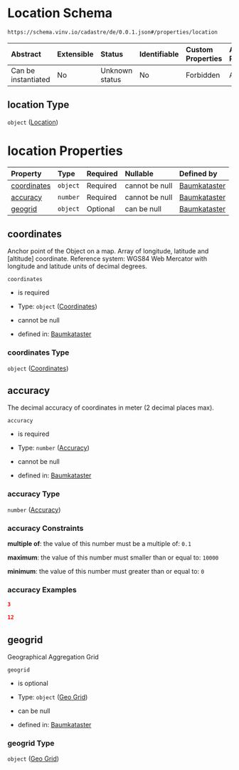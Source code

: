 # Location Schema

```txt
https://schema.vinv.io/cadastre/de/0.0.1.json#/properties/location
```



| Abstract            | Extensible | Status         | Identifiable | Custom Properties | Additional Properties | Access Restrictions | Defined In                                                                                                                 |
| :------------------ | :--------- | :------------- | :----------- | :---------------- | :-------------------- | :------------------ | :------------------------------------------------------------------------------------------------------------------------- |
| Can be instantiated | No         | Unknown status | No           | Forbidden         | Allowed               | none                | [dereferenced.doc.json\*](../../../../../../vinv-schemas/vinv-tree/out/0.0.1/dereferenced.doc.json "open original schema") |

## location Type

`object` ([Location](dereferenced-properties-location.md))

# location Properties

| Property                    | Type     | Required | Nullable       | Defined by                                                                                                                                                             |
| :-------------------------- | :------- | :------- | :------------- | :--------------------------------------------------------------------------------------------------------------------------------------------------------------------- |
| [coordinates](#coordinates) | `object` | Required | cannot be null | [Baumkataster](dereferenced-properties-location-properties-coordinates.md "https://schema.vinv.io/cadastre/de/0.0.1.json#/properties/location/properties/coordinates") |
| [accuracy](#accuracy)       | `number` | Required | cannot be null | [Baumkataster](dereferenced-properties-location-properties-accuracy.md "https://schema.vinv.io/cadastre/de/0.0.1.json#/properties/location/properties/accuracy")       |
| [geogrid](#geogrid)         | `object` | Optional | can be null    | [Baumkataster](dereferenced-properties-location-properties-geo-grid.md "https://schema.vinv.io/cadastre/de/0.0.1.json#/properties/location/properties/geogrid")        |

## coordinates

Anchor point of the Object on a map. Array of longitude, latitude and \[altitude] coordinate. Reference system: WGS84 Web Mercator with longitude and latitude units of decimal degrees.

`coordinates`

*   is required

*   Type: `object` ([Coordinates](dereferenced-properties-location-properties-coordinates.md))

*   cannot be null

*   defined in: [Baumkataster](dereferenced-properties-location-properties-coordinates.md "https://schema.vinv.io/cadastre/de/0.0.1.json#/properties/location/properties/coordinates")

### coordinates Type

`object` ([Coordinates](dereferenced-properties-location-properties-coordinates.md))

## accuracy

The decimal accuracy of coordinates in meter (2 decimal places max).

`accuracy`

*   is required

*   Type: `number` ([Accuracy](dereferenced-properties-location-properties-accuracy.md))

*   cannot be null

*   defined in: [Baumkataster](dereferenced-properties-location-properties-accuracy.md "https://schema.vinv.io/cadastre/de/0.0.1.json#/properties/location/properties/accuracy")

### accuracy Type

`number` ([Accuracy](dereferenced-properties-location-properties-accuracy.md))

### accuracy Constraints

**multiple of**: the value of this number must be a multiple of: `0.1`

**maximum**: the value of this number must smaller than or equal to: `10000`

**minimum**: the value of this number must greater than or equal to: `0`

### accuracy Examples

```json
3
```

```json
12
```

## geogrid

Geographical Aggregation Grid

`geogrid`

*   is optional

*   Type: `object` ([Geo Grid](dereferenced-properties-location-properties-geo-grid.md))

*   can be null

*   defined in: [Baumkataster](dereferenced-properties-location-properties-geo-grid.md "https://schema.vinv.io/cadastre/de/0.0.1.json#/properties/location/properties/geogrid")

### geogrid Type

`object` ([Geo Grid](dereferenced-properties-location-properties-geo-grid.md))
